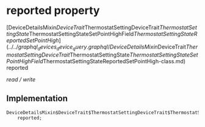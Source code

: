 


# reported property






[DeviceDetailsMixin$DeviceTrait$ThermostatSettingDeviceTrait$ThermostatSettingState$ThermostatSettingStateSetPointHighField$ThermostatSettingStateReportedSetPointHigh](../../graphql_devices_device_query.graphql/DeviceDetailsMixin$DeviceTrait$ThermostatSettingDeviceTrait$ThermostatSettingState$ThermostatSettingStateSetPointHighField$ThermostatSettingStateReportedSetPointHigh-class.md) reported
  
_read / write_






## Implementation

```dart
DeviceDetailsMixin$DeviceTrait$ThermostatSettingDeviceTrait$ThermostatSettingState$ThermostatSettingStateSetPointHighField$ThermostatSettingStateReportedSetPointHigh
    reported;


```







